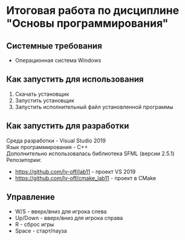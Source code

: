 # Итоговая работа по дисциплине "Основы программирования"
## Системные требования
-  Операционная система Windows 
## Как запустить для использования
1. Скачать установщик
2. Запустить установщик
3. Запустить исполнительный файл установленной программы
## Как запустить для разработки
Среда разработки - Visual Studio 2019\
Язык программирования - C++\
Дополнительно использовалась библиотека SFML (версии 2.5.1)\
Репозитории:

- https://github.com/lv-off/lab11 - проект VS 2019
- https://github.com/lv-off/cmake_lab11 - проект в CMake
## Управление
- W/S - вверх/вниз для игрока слева
- Up/Down - вверх/вниз для игрока справа
- R - сброс игры
- Space - старт/пауза
